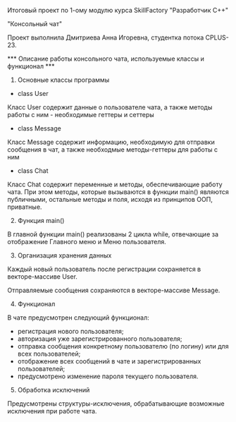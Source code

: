 Итоговый проект по 1-ому модулю курса SkillFactory "Разработчик C++"

"Консольный чат"

Проект выполнила Дмитриева Анна Игоревна, студентка потока CPLUS-23.

*** Описание работы консольного чата, используемые классы и функционал ***

1. Основные классы программы

- class User

Класс User содержит данные о пользователе чата, а также методы работы с ним - необходимые геттеры и сеттеры
- class Message

Класс Message содержит информацию, необходимую для отправки сообщения в чат, а также необходмые методы-геттеры для работы с ним
- class Chat

Класс Chat содержит переменные и методы, обеспечивающие работу чата. При этом методы, которые вызываются в функции main() являются публичными, остальные методы и поля, исходя из принципов ООП, приватные.

2. Функция main()

В главной функции main() реализованы 2 цикла while, отвечающие за отображение Главного меню и Меню пользователя.

3. Организация хранения данных

Каждый новый пользователь после регистрации сохраняется в векторе-массиве User.

Отправляемые сообщения сохраняются в векторе-массиве Message.

4. Функционал

В чате предусмотрен следующий функционал:
- регистрация нового пользователя;
- авторизация уже зарегистрированного пользователя;
- отправка сообщения конкретному пользователю (по логину) или для всех пользователей;
- отображение всех сообщений в чате и зарегистрированных пользователей;
- предусмотрено изменение пароля текущего пользователя.

5. Обработка исключений

Предусмотрены структуры-исключения, обрабатывающие возможные исключения при работе чата.

  
